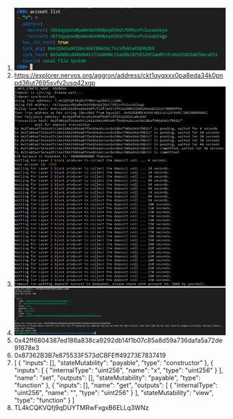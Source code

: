 1. ![Call](https://github.com/morning-bird/nervos-11/blob/62ad0d622539f636837bdc4c8b69c5b3401af672/account-list.png?raw=true "Call")
2. https://explorer.nervos.org/aggron/address/ckt1qyqxxx0pa8eda34k0pnpd36ut7695svfv2usq42xgp
3. ![Call](https://github.com/morning-bird/nervos-11/blob/62ad0d622539f636837bdc4c8b69c5b3401af672/deposit.png?raw=true "Call")
4. ![Call](https://github.com/morning-bird/nervos-11/blob/62ad0d622539f636837bdc4c8b69c5b3401af672/smart-contract-call.png?raw=true "Call")
5. 0x42ff6804387ed186a838ca9292db14f1b07c85a8d59a736dafa5a72de91878e3
6. 0x87362B3B7e875533F573dCBFEff49273E7837419
7. [
  {
    "inputs": [],
    "stateMutability": "payable",
    "type": "constructor"
  },
  {
    "inputs": [
      {
        "internalType": "uint256",
        "name": "x",
        "type": "uint256"
      }
    ],
    "name": "set",
    "outputs": [],
    "stateMutability": "payable",
    "type": "function"
  },
  {
    "inputs": [],
    "name": "get",
    "outputs": [
      {
        "internalType": "uint256",
        "name": "",
        "type": "uint256"
      }
    ],
    "stateMutability": "view",
    "type": "function"
  }
]
8. TL4kCQKVQfj9qDUYTMRwFxgxB6ELLq3WNz
